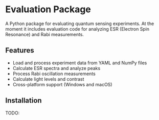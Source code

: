 # Evaluation Package

A Python package for evaluating quantum sensing experiments. At the moment it includes evaluation code for analyzing ESR (Electron Spin Resonance) and Rabi measurements.

## Features

- Load and process experiment data from YAML and NumPy files
- Calculate ESR spectra and analyze peaks
- Process Rabi oscillation measurements
- Calculate light levels and contrast
- Cross-platform support (Windows and macOS)

## Installation

TODO:

```bash

```
